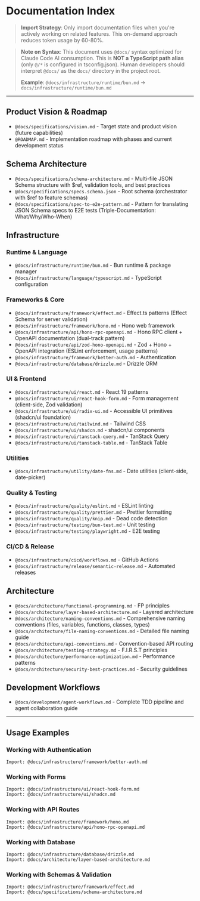 # Documentation Index

> **Import Strategy**: Only import documentation files when you're actively working on related features. This on-demand approach reduces token usage by 60-80%.

> **Note on Syntax**: This document uses `@docs/` syntax optimized for Claude Code AI consumption. This is **NOT a TypeScript path alias** (only `@/*` is configured in tsconfig.json). Human developers should interpret `@docs/` as the `docs/` directory in the project root.
>
> **Example**: `@docs/infrastructure/runtime/bun.md` → `docs/infrastructure/runtime/bun.md`

---

## Product Vision & Roadmap

- `@docs/specifications/vision.md` - Target state and product vision (future capabilities)
- `@ROADMAP.md` - Implementation roadmap with phases and current development status

## Schema Architecture

- `@docs/specifications/schema-architecture.md` - Multi-file JSON Schema structure with $ref, validation tools, and best practices
- `@docs/specifications/specs.schema.json` - Root schema (orchestrator with $ref to feature schemas)
- `@docs/specifications/spec-to-e2e-pattern.md` - Pattern for translating JSON Schema specs to E2E tests (Triple-Documentation: What/Why/Who-When)

## Infrastructure

### Runtime & Language
- `@docs/infrastructure/runtime/bun.md` - Bun runtime & package manager
- `@docs/infrastructure/language/typescript.md` - TypeScript configuration

### Frameworks & Core
- `@docs/infrastructure/framework/effect.md` - Effect.ts patterns (Effect Schema for server validation)
- `@docs/infrastructure/framework/hono.md` - Hono web framework
- `@docs/infrastructure/api/hono-rpc-openapi.md` - Hono RPC client + OpenAPI documentation (dual-track pattern)
- `@docs/infrastructure/api/zod-hono-openapi.md` - Zod + Hono + OpenAPI integration (ESLint enforcement, usage patterns)
- `@docs/infrastructure/framework/better-auth.md` - Authentication
- `@docs/infrastructure/database/drizzle.md` - Drizzle ORM

### UI & Frontend
- `@docs/infrastructure/ui/react.md` - React 19 patterns
- `@docs/infrastructure/ui/react-hook-form.md` - Form management (client-side, Zod validation)
- `@docs/infrastructure/ui/radix-ui.md` - Accessible UI primitives (shadcn/ui foundation)
- `@docs/infrastructure/ui/tailwind.md` - Tailwind CSS
- `@docs/infrastructure/ui/shadcn.md` - shadcn/ui components
- `@docs/infrastructure/ui/tanstack-query.md` - TanStack Query
- `@docs/infrastructure/ui/tanstack-table.md` - TanStack Table

### Utilities
- `@docs/infrastructure/utility/date-fns.md` - Date utilities (client-side, date-picker)

### Quality & Testing
- `@docs/infrastructure/quality/eslint.md` - ESLint linting
- `@docs/infrastructure/quality/prettier.md` - Prettier formatting
- `@docs/infrastructure/quality/knip.md` - Dead code detection
- `@docs/infrastructure/testing/bun-test.md` - Unit testing
- `@docs/infrastructure/testing/playwright.md` - E2E testing

### CI/CD & Release
- `@docs/infrastructure/cicd/workflows.md` - GitHub Actions
- `@docs/infrastructure/release/semantic-release.md` - Automated releases

## Architecture

- `@docs/architecture/functional-programming.md` - FP principles
- `@docs/architecture/layer-based-architecture.md` - Layered architecture
- `@docs/architecture/naming-conventions.md` - Comprehensive naming conventions (files, variables, functions, classes, types)
- `@docs/architecture/file-naming-conventions.md` - Detailed file naming guide
- `@docs/architecture/api-conventions.md` - Convention-based API routing
- `@docs/architecture/testing-strategy.md` - F.I.R.S.T principles
- `@docs/architecture/performance-optimization.md` - Performance patterns
- `@docs/architecture/security-best-practices.md` - Security guidelines

## Development Workflows

- `@docs/development/agent-workflows.md` - Complete TDD pipeline and agent collaboration guide

---

## Usage Examples

### Working with Authentication
```
Import: @docs/infrastructure/framework/better-auth.md
```

### Working with Forms
```
Import: @docs/infrastructure/ui/react-hook-form.md
Import: @docs/infrastructure/ui/shadcn.md
```

### Working with API Routes
```
Import: @docs/infrastructure/framework/hono.md
Import: @docs/infrastructure/api/hono-rpc-openapi.md
```

### Working with Database
```
Import: @docs/infrastructure/database/drizzle.md
Import: @docs/architecture/layer-based-architecture.md
```

### Working with Schemas & Validation
```
Import: @docs/infrastructure/framework/effect.md
Import: @docs/specifications/schema-architecture.md
```
